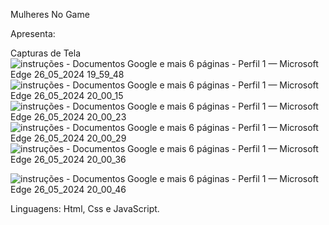 Mulheres No Game

Apresenta:


Capturas de Tela
![instruções - Documentos Google e mais 6 páginas - Perfil 1 — Microsoft​ Edge 26_05_2024 19_59_48](https://github.com/VitoriaMaciel0/Hackathon/assets/91225063/f486b422-5748-43f9-add3-50214c5db9c3)
![instruções - Documentos Google e mais 6 páginas - Perfil 1 — Microsoft​ Edge 26_05_2024 20_00_15](https://github.com/VitoriaMaciel0/Hackathon/assets/91225063/a4a65a71-caff-4cdf-830a-7e5a04767d3f)
![instruções - Documentos Google e mais 6 páginas - Perfil 1 — Microsoft​ Edge 26_05_2024 20_00_23](https://github.com/VitoriaMaciel0/Hackathon/assets/91225063/87174ce5-7076-412c-ad20-b25914ebc3b2)
![instruções - Documentos Google e mais 6 páginas - Perfil 1 — Microsoft​ Edge 26_05_2024 20_00_29](https://github.com/VitoriaMaciel0/Hackathon/assets/91225063/50a5af01-d27f-4ff5-a920-d94ee6892c8f)
![instruções - Documentos Google e mais 6 páginas - Perfil 1 — Microsoft​ Edge 26_05_2024 20_00_36](https://github.com/VitoriaMaciel0/Hackathon/assets/91225063/d4d5fa3f-ffc8-42a3-89cc-37740f9da619)

![instruções - Documentos Google e mais 6 páginas - Perfil 1 — Microsoft​ Edge 26_05_2024 20_00_46](https://github.com/VitoriaMaciel0/Hackathon/assets/91225063/955ef447-9b23-49c7-8d74-709c20429e98)

Linguagens:
Html, Css e JavaScript.
